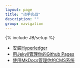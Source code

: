```yaml
---
layout: page
title: "动手实战"
description: ""
group: navigation
---
```

{% include JB/setup %}

* [安装Hyperledger](install-hyperledger)
* [用Jekyll管理你的Github Pages](deploy-jekyll-on-the-github)
* [使用MkDocs管理你的CMS系统](manage-your-cms-using-mkdocs)

